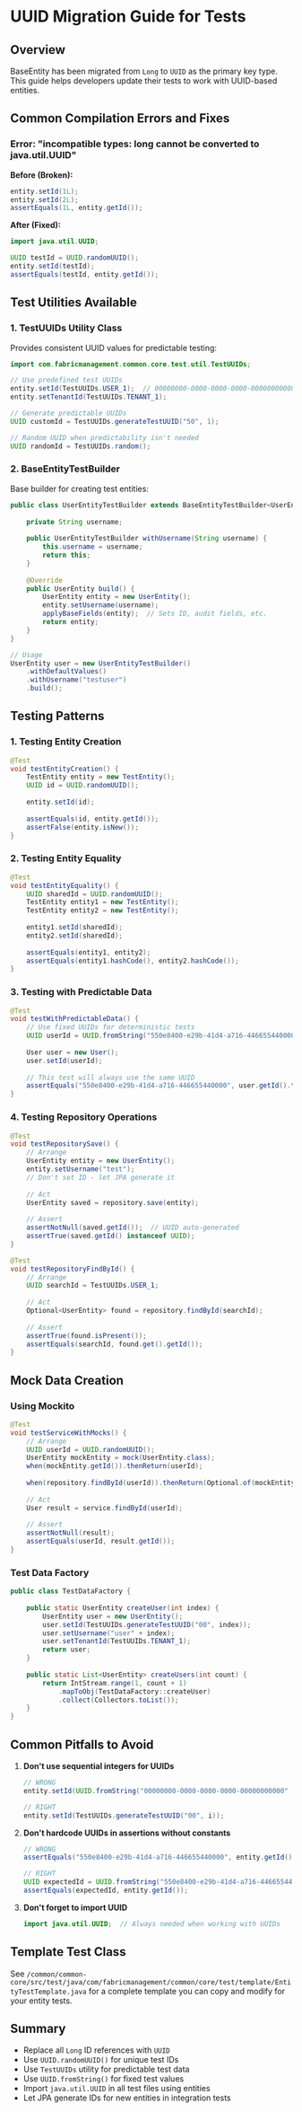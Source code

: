 # UUID Migration Guide for Tests

## Overview
BaseEntity has been migrated from `Long` to `UUID` as the primary key type. This guide helps developers update their tests to work with UUID-based entities.

## Common Compilation Errors and Fixes

### Error: "incompatible types: long cannot be converted to java.util.UUID"

**Before (Broken):**
```java
entity.setId(1L);
entity.setId(2L);
assertEquals(1L, entity.getId());
```

**After (Fixed):**
```java
import java.util.UUID;

UUID testId = UUID.randomUUID();
entity.setId(testId);
assertEquals(testId, entity.getId());
```

## Test Utilities Available

### 1. TestUUIDs Utility Class
Provides consistent UUID values for predictable testing:

```java
import com.fabricmanagement.common.core.test.util.TestUUIDs;

// Use predefined test UUIDs
entity.setId(TestUUIDs.USER_1);  // 00000000-0000-0000-0000-000000000001
entity.setTenantId(TestUUIDs.TENANT_1);

// Generate predictable UUIDs
UUID customId = TestUUIDs.generateTestUUID("50", 1);

// Random UUID when predictability isn't needed
UUID randomId = TestUUIDs.random();
```

### 2. BaseEntityTestBuilder
Base builder for creating test entities:

```java
public class UserEntityTestBuilder extends BaseEntityTestBuilder<UserEntity, UserEntityTestBuilder> {
    
    private String username;
    
    public UserEntityTestBuilder withUsername(String username) {
        this.username = username;
        return this;
    }
    
    @Override
    public UserEntity build() {
        UserEntity entity = new UserEntity();
        entity.setUsername(username);
        applyBaseFields(entity);  // Sets ID, audit fields, etc.
        return entity;
    }
}

// Usage
UserEntity user = new UserEntityTestBuilder()
    .withDefaultValues()
    .withUsername("testuser")
    .build();
```

## Testing Patterns

### 1. Testing Entity Creation
```java
@Test
void testEntityCreation() {
    TestEntity entity = new TestEntity();
    UUID id = UUID.randomUUID();
    
    entity.setId(id);
    
    assertEquals(id, entity.getId());
    assertFalse(entity.isNew());
}
```

### 2. Testing Entity Equality
```java
@Test
void testEntityEquality() {
    UUID sharedId = UUID.randomUUID();
    TestEntity entity1 = new TestEntity();
    TestEntity entity2 = new TestEntity();
    
    entity1.setId(sharedId);
    entity2.setId(sharedId);
    
    assertEquals(entity1, entity2);
    assertEquals(entity1.hashCode(), entity2.hashCode());
}
```

### 3. Testing with Predictable Data
```java
@Test
void testWithPredictableData() {
    // Use fixed UUIDs for deterministic tests
    UUID userId = UUID.fromString("550e8400-e29b-41d4-a716-446655440000");
    
    User user = new User();
    user.setId(userId);
    
    // This test will always use the same UUID
    assertEquals("550e8400-e29b-41d4-a716-446655440000", user.getId().toString());
}
```

### 4. Testing Repository Operations
```java
@Test
void testRepositorySave() {
    // Arrange
    UserEntity entity = new UserEntity();
    entity.setUsername("test");
    // Don't set ID - let JPA generate it
    
    // Act
    UserEntity saved = repository.save(entity);
    
    // Assert
    assertNotNull(saved.getId());  // UUID auto-generated
    assertTrue(saved.getId() instanceof UUID);
}

@Test
void testRepositoryFindById() {
    // Arrange
    UUID searchId = TestUUIDs.USER_1;
    
    // Act
    Optional<UserEntity> found = repository.findById(searchId);
    
    // Assert
    assertTrue(found.isPresent());
    assertEquals(searchId, found.get().getId());
}
```

## Mock Data Creation

### Using Mockito
```java
@Test
void testServiceWithMocks() {
    // Arrange
    UUID userId = UUID.randomUUID();
    UserEntity mockEntity = mock(UserEntity.class);
    when(mockEntity.getId()).thenReturn(userId);
    
    when(repository.findById(userId)).thenReturn(Optional.of(mockEntity));
    
    // Act
    User result = service.findById(userId);
    
    // Assert
    assertNotNull(result);
    assertEquals(userId, result.getId());
}
```

### Test Data Factory
```java
public class TestDataFactory {
    
    public static UserEntity createUser(int index) {
        UserEntity user = new UserEntity();
        user.setId(TestUUIDs.generateTestUUID("00", index));
        user.setUsername("user" + index);
        user.setTenantId(TestUUIDs.TENANT_1);
        return user;
    }
    
    public static List<UserEntity> createUsers(int count) {
        return IntStream.range(1, count + 1)
            .mapToObj(TestDataFactory::createUser)
            .collect(Collectors.toList());
    }
}
```

## Common Pitfalls to Avoid

1. **Don't use sequential integers for UUIDs**
   ```java
   // WRONG
   entity.setId(UUID.fromString("00000000-0000-0000-0000-00000000000" + i));
   
   // RIGHT
   entity.setId(TestUUIDs.generateTestUUID("00", i));
   ```

2. **Don't hardcode UUIDs in assertions without constants**
   ```java
   // WRONG
   assertEquals("550e8400-e29b-41d4-a716-446655440000", entity.getId().toString());
   
   // RIGHT
   UUID expectedId = UUID.fromString("550e8400-e29b-41d4-a716-446655440000");
   assertEquals(expectedId, entity.getId());
   ```

3. **Don't forget to import UUID**
   ```java
   import java.util.UUID;  // Always needed when working with UUIDs
   ```

## Template Test Class

See `/common/common-core/src/test/java/com/fabricmanagement/common/core/test/template/EntityTestTemplate.java` for a complete template you can copy and modify for your entity tests.

## Summary

- Replace all `Long` ID references with `UUID`
- Use `UUID.randomUUID()` for unique test IDs
- Use `TestUUIDs` utility for predictable test data
- Use `UUID.fromString()` for fixed test values
- Import `java.util.UUID` in all test files using entities
- Let JPA generate IDs for new entities in integration tests